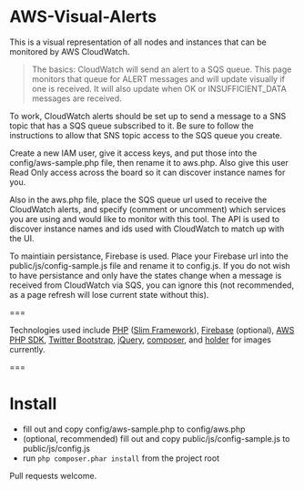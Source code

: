 AWS-Visual-Alerts
=================

This is a visual representation of all nodes and instances that can be monitored by AWS CloudWatch.

> The basics: CloudWatch will send an alert to a SQS queue. This page monitors that queue for ALERT messages and will update visually if one is received. It will also update when OK or INSUFFICIENT_DATA messages are received.

To work, CloudWatch alerts should be set up to send a message to a SNS topic that has a SQS queue subscribed to it. Be sure to follow the instructions to allow that SNS topic access to the SQS queue you create.

Create a new IAM user, give it access keys, and put those into the config/aws-sample.php file, then rename it to aws.php. Also give this user Read Only access across the board so it can discover instance names for you.

Also in the aws.php file, place the SQS queue url used to receive the CloudWatch alerts, and specify (comment or uncomment) which services you are using and would like to monitor with this tool. The API is used to discover instance names and ids used with CloudWatch to match up with the UI.

To maintiain persistance, Firebase is used. Place your Firebase url into the public/js/config-sample.js file and rename it to config.js. If you do not wish to have persistance and only have the states change when a message is received from CloudWatch via SQS, you can ignore this (not recommended, as a page refresh will lose current state without this).

===

Technologies used include [PHP](http://php.net) ([Slim Framework](http://www.slimframework.com/)), [Firebase](http://firebase.com) (optional), [AWS PHP SDK](http://aws.amazon.com/sdkforphp), [Twitter Bootstrap](http://getbootstrap.com/), [jQuery](http://jquery.com), [composer](https://getcomposer.org), and [holder](https://github.com/imsky/holder) for images currently.

===

# Install
* fill out and copy config/aws-sample.php to config/aws.php
* (optional, recommended) fill out and copy public/js/config-sample.js to public/js/config.js
* run `php composer.phar install` from the project root

Pull requests welcome.
